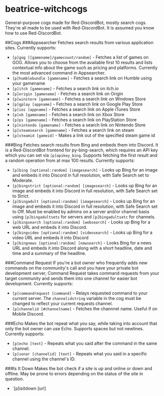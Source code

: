 # beatrice-witchcogs
General-purpose cogs made for Red-DiscordBot, mostly search cogs.
They're all made to be used with Red-DiscordBot. It is assumed you know how to use Red-DiscordBot.

##Cogs
###Appsearcher
Fetches search results from various application sites. Currently supports:
- `[p]gog [[gamename]/gamecount/random]` - Fetches a list of games on GOG. Allows you to choose from the available first 10 results and lists contextual info about the game such as pricing and platforms. Currently the most advanced command in Appsearcher.
- `[p]humblebundle [gamename]` - Fetches a search link on Humble using your gamename
- `[p]itch [gamename]` - Fetches a search link on itch.io
- `[p]origin [gamename]` - Fetches a search link on Origin
- `[p]winstore [gamename]` - Fetches a search link on Windows Store
- `[p]gplay [appname]` - Fetches a search link on Google Play Store
- `[p]ios [appname]` - Fetches a search link on Apple iTunes Store
- `[p]xb [gamename]` - Fetches a search link on Xbox Store
- `[p]ps [gamename]` - Fetches a search link on PlayStation Store
- `[p]nintendo [gamename]` - Fetches a search link on Nintendo Store
- `[p]steamsearch [gamename]` - Fetches a search link on steam
- `[p]steamid [gameid]` - Makes a link out of the specified steam game id

###Bing
Fetches search results from Bing and embeds them into Discord. It is a Red-DiscordBot frontend for py-bing-search, which requires an API key which you can set via `[p]apikey_bing`. Supports fetching the first result and a random operation from at max 100 results. Currently supports:
- `[p]bing [optional:random] [imagesearch]` - Looks up Bing for an image and embeds it into Discord in full resolution, with Safe Search set to Moderate.
- `[p]bingstrict [optional:random] [imagesearch]` - Looks up Bing for an image and embeds it into Discord in full resolution, with Safe Search set to Strict. 
- `[p]bingadult [optional:random] [imagesearch]` - Looks up Bing for an image and embeds it into Discord in full resolution, with Safe Search set to Off. Must be enabled by admins on a server and/or channel basis using `[p]bingadultsets` for servers and `[p]bingadultsetc` for channels.
- `[p]bingsearch [optional:random] [websearch]` - Looks up Bing for a web URL and embeds it into Discord.
- `[p]bingvideo [optional:random] [videosearch]` - Looks up Bing for a video URL and embeds it into Discord
- `[p]bingnews [optional:random] [newsearch]` - Looks Bing for a news URL and embeds it into Discord along with a short headline, date and time and a summary of the headline.

###Command Request
If you're a bot owner who frequently adds new commands on the community's call and you have your private bot development server, Command Request takes command requests from your target community and sends them into one channel for easier bot development. Currently supports:
- `[p]commandrequest [command]` - Relays requested command to your current server. The `channelidstring` variable in the cog must be changed to reflect your current requests channel.
- `[p]channelid [#channelname]` - Fetches the channnel name. Useful if on Mobile Discord.

###Echo
Makes the bot repeat what you say, while taking into account that only the bot owner can use Echo. Supports spaces but not newlines. Currently supports:
- `[p]echo [text]` - Repeats what you said after the command in the same channel.
- `[p]sonar [channelid] [text]` - Repeats what you said in a specific channel using the channel's ID.

###Is It Down
Makes the bot check if a site is up and online or down and offline. May be prone to errors depending on the status of the site in question.
- `[p]isitdown [url]
 
